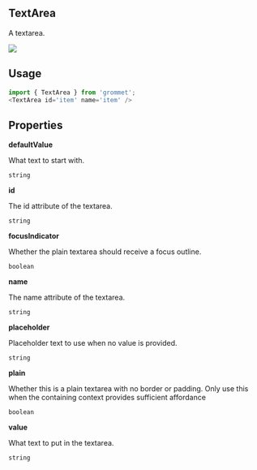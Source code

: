 ## TextArea
A textarea.

[![](https://codesandbox.io/static/img/play-codesandbox.svg)](https://codesandbox.io/s/github/grommet/grommet-site?initialpath=textarea&amp;module=%2Fscreens%2FTextArea.js)
## Usage

```javascript
import { TextArea } from 'grommet';
<TextArea id='item' name='item' />
```

## Properties

**defaultValue**

What text to start with.

```
string
```

**id**

The id attribute of the textarea.

```
string
```

**focusIndicator**

Whether the plain textarea should receive a focus outline.

```
boolean
```

**name**

The name attribute of the textarea.

```
string
```

**placeholder**

Placeholder text to use when no value is provided.

```
string
```

**plain**

Whether this is a plain textarea with no border or padding.
Only use this when the containing context provides sufficient affordance

```
boolean
```

**value**

What text to put in the textarea.

```
string
```
  